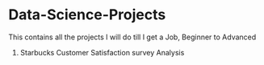# Data-Science-Projects
This contains all the projects I will do till I get a Job, Beginner to Advanced
1. Starbucks Customer Satisfaction survey Analysis
